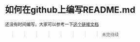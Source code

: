如何在github上编写README.md
===
还没有时间编写，大家可以参考一下[这个链接文档](http://blog.csdn.net/kaitiren/article/details/38513715)
>>>>>>>>未完待续
